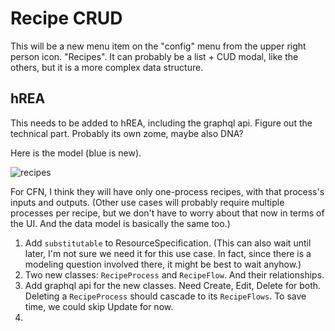 # Recipe CRUD

This will be a new menu item on the "config" menu from the upper right person icon.  "Recipes".  It can probably be a list + CUD modal, like the others, but it is a more complex data structure.

## hREA

This needs to be added to hREA, including the graphql api.  Figure out the technical part.  Probably its own zome, maybe also DNA?

Here is the model (blue is new).

![recipes](https://github.com/Carbon-Farm-Network/Requirements-Doc/assets/3776081/99dff7bc-da76-467e-bbd9-00babcd0344f)

For CFN, I think they will have only one-process recipes, with that process's inputs and outputs.  (Other use cases will probably require multiple processes per recipe, but we don't have to worry about that now in terms of the UI.  And the data model is basically the same too.)

1. Add `substitutable` to ResourceSpecification. (This can also wait until later, I'm not sure we need it for this use case.  In fact, since there is a modeling question involved there, it might be best to wait anyhow.)
2. Two new classes: `RecipeProcess` and `RecipeFlow`.  And their relationships.
3. Add graphql api for the new classes.  Need Create, Edit, Delete for both.  Deleting a `RecipeProcess` should cascade to its `RecipeFlows`.  To save time, we could skip Update for now.
4. 

